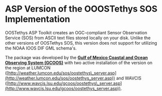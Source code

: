 # ASP Version of the OOOSTethys SOS Implementation #

OOSTethys ASP Toolkit creates an OGC-compliant Sensor Observation Service (SOS) from ASCII text files stored locally on your disk. Unlike the other versions of OOSTethys SOS, this version does not support for utilizing the NOAA IOOS DIF GML schema's.

The package was developed by the **[Gulf of Mexico Coastal and Ocean Observing System (GCOOS)](http://gcoos.rsmas.miami.edu)** with two active installation of the version on the region at LUMCON ([http://weather.lumcon.edu/sos/oostethys\_server.asp](http://weather.lumcon.edu/sos/oostethys_server.asp)) and WAVCIS ([http://www.wavcis.lsu.edu/gcoos/oostethys\_server.asp](http://www.wavcis.lsu.edu/gcoos/oostethys_server.asp)).
